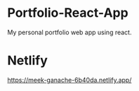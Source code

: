 # Portfolio-React-App
My personal portfolio web app using react.

# Netlify 
https://meek-ganache-6b40da.netlify.app/

